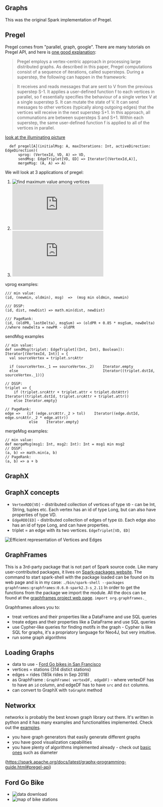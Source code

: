
## Graphs


This was the original Spark implementation of Pregel. 
## Pregel 

Pregel comes from "parallel, graph, google". There are many tutorials on Pregel API, and here is [one good explanation](https://www.cakesolutions.net/teamblogs/graphx-pregel-api-an-example): 

> Pregel employs a vertex-centric approach in processing large distributed graphs. As described in this paper, Pregel computations consist of a sequence of iterations, called supersteps. During a superstep, the following can happen in the framework:

> It receives and reads messages that are sent to V from the previous superstep S-1.
> It applies a user-defined function f to each vertices in parallel, so f essentially specifies the behaviour of a single vertex V at a single superstep S.
> It can mutate the state of V.
> It can send messages to other vertices (typically along outgoing edges) that the vertices will receive in the next superstep S+1.
> In this approach, all communations are between supersteps S and S+1. Within each superstep, the same user-defined function f is applied to all of the vertices in parallel.

[look at the illuminating picture](pregel_supersteps.png)
```
  def pregel[A](initialMsg: A, maxIterations: Int, activeDirection: EdgeDirection)(
      vprog: (VertexId, VD, A) => VD,         
      sendMsg: EdgeTriplet[VD, ED] => Iterator[(VertexId,A)],
      mergeMsg: (A, A) => A)
```

We will look at 3 applications of pregel: 
1. ![find maximum value among vertices](https://www.cakesolutions.net/teamblogs/graphx-pregel-api-an-example)
2. ![PageRank](https://www.safaribooksonline.com/library/view/apache-spark-graph/9781784391805/ch06s04.html)
3. ![Shortest path length from a single point](https://spark.apache.org/docs/latest/graphx-programming-guide.html#pregel-api)

vprog examples: 
```
/// min value: 
(id, (newmin, oldmin), msg)  =>  (msg min oldmin, newmin)

/// DSSP: 
(id, dist, newDist) => math.min(dist, newDist)

/// PageRank: 
(id, (oldPR, lastDelta), msgSum) => (oldPR + 0.85 * msgSum, newDelta)  //where newDelta = newPR - oldPR
```



sendMsg examples
```
// min value: 
def sendMsg(triplet: EdgeTriplet[(Int, Int), Boolean]): Iterator[(VertexId, Int)] = {
  val sourceVertex = triplet.srcAttr

  if (sourceVertex._1 == sourceVertex._2)    Iterator.empty
  else                                       Iterator((triplet.dstId, sourceVertex._1))}

// DSSP: 
triplet => { 
    if (triplet.srcAttr + triplet.attr < triplet.dstAttr)    Iterator((triplet.dstId, triplet.srcAttr + triplet.attr))
    else Iterator.empty}

// PageRank:
edge =>   {if (edge.srcAttr._2 > tol)    Iterator((edge.dstId, edge.srcAttr._2 * edge.attr))
           else    Iterator.empty}
```


mergeMsg examples: 
```
// min value: 
def mergeMsg(msg1: Int, msg2: Int): Int = msg1 min msg2
// DSSP: 
(a, b) => math.min(a, b)
// PageRank: 
(a, b) => a + b
```

## GraphX

## GraphX concepts

- `VertexRDD[VD]` - distributed collection of vertices of type `VD` - can be Int, String, tuples etc. Each vertex has an id of type Long, but can also have properties of type VD. 
- `EdgeRDD[ED]` - distributed collection of edges of type `ED`. Each edge also has an id of type Long, and can have properties. 
- triplet = an edge with its two vertices. `EdgeTriplet[VD, ED]`

![Efficient representation of Vertices and Edges](https://spark.apache.org/docs/latest/img/vertex_routing_edge_tables.png)

## GraphFrames

This is a 3rd-party package that is not part of Spark source code. Like many user-contributed packages, it lives on [Spark-packages website](). The command to start spark-shell with the package loaded can be found on its web page and is in my case: 
```./bin/spark-shell --packages graphframes:graphframes:0.6.0-spark2.3-s_2.11```
In order to get the functions from the package we import the module. All the docs can be found at the [graphframes project web page](http://graphframes.github.io/). 
```import org.graphframes._```

Graphframes allows you to: 
- treat vertices and their properties like a DataFrame and use SQL queries
- treate edges and their properties like a DataFrame and use SQL queries
- use Cypher-like queries for finding motifs in the graph - Cypher is like SQL for graphs, it's a propriatory language for Neo4J, but very intuitive. 
- run some graph algorithms

## Loading Graphs

- data to use - [Ford Go bikes in San Francisco](https://member.fordgobike.com/map/)
- vertices = stations (314 distict stations)
- edges = rides (185k rides in Sep 2018)
- as GraphFrame : `GraphFrame( vertexDF, edgeDF)` - where vertexDF has to have an `id` column, and edgeDF has to have `src` and `dst` columns. 
- can convert to GraphX with `toGraphX` method


## Networkx

networkx is probably the best known graph library out there. It's written in python and it has many examples and functionalities implemented. Check out the [examples](https://networkx.github.io/documentation/stable/auto_examples/index.html). 
- you have graph generators that easily generate different graphs
- you have good visualization capabilities
- you have plenty of algorithms implemented already - check out [basic ones](https://networkx.github.io/documentation/stable/auto_examples/basic/plot_properties.html) such as diameter


(https://spark.apache.org/docs/latest/graphx-programming-guide.html#pregel-api)

## Ford Go Bike 

- ![data download](https://www.fordgobike.com/system-data)
- ![map of bike stations](https://member.fordgobike.com/map/)


